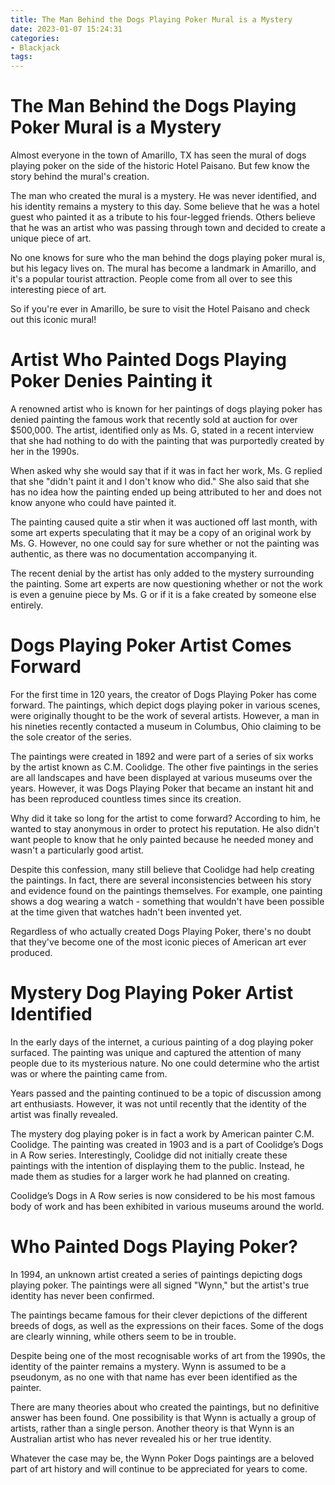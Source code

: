 ```yaml
---
title: The Man Behind the Dogs Playing Poker Mural is a Mystery
date: 2023-01-07 15:24:31
categories:
- Blackjack
tags:
---
```



#  The Man Behind the Dogs Playing Poker Mural is a Mystery

Almost everyone in the town of Amarillo, TX has seen the mural of dogs playing poker on the side of the historic Hotel Paisano. But few know the story behind the mural's creation.

The man who created the mural is a mystery. He was never identified, and his identity remains a mystery to this day. Some believe that he was a hotel guest who painted it as a tribute to his four-legged friends. Others believe that he was an artist who was passing through town and decided to create a unique piece of art.

No one knows for sure who the man behind the dogs playing poker mural is, but his legacy lives on. The mural has become a landmark in Amarillo, and it's a popular tourist attraction. People come from all over to see this interesting piece of art.

So if you're ever in Amarillo, be sure to visit the Hotel Paisano and check out this iconic mural!

#  Artist Who Painted Dogs Playing Poker Denies Painting it

A renowned artist who is known for her paintings of dogs playing poker has denied painting the famous work that recently sold at auction for over $500,000. The artist, identified only as Ms. G, stated in a recent interview that she had nothing to do with the painting that was purportedly created by her in the 1990s.

When asked why she would say that if it was in fact her work, Ms. G replied that she "didn't paint it and I don't know who did." She also said that she has no idea how the painting ended up being attributed to her and does not know anyone who could have painted it.

The painting caused quite a stir when it was auctioned off last month, with some art experts speculating that it may be a copy of an original work by Ms. G. However, no one could say for sure whether or not the painting was authentic, as there was no documentation accompanying it.

The recent denial by the artist has only added to the mystery surrounding the painting. Some art experts are now questioning whether or not the work is even a genuine piece by Ms. G or if it is a fake created by someone else entirely.

#  Dogs Playing Poker Artist Comes Forward

For the first time in 120 years, the creator of Dogs Playing Poker has come forward. The paintings, which depict dogs playing poker in various scenes, were originally thought to be the work of several artists. However, a man in his nineties recently contacted a museum in Columbus, Ohio claiming to be the sole creator of the series.

The paintings were created in 1892 and were part of a series of six works by the artist known as C.M. Coolidge. The other five paintings in the series are all landscapes and have been displayed at various museums over the years. However, it was Dogs Playing Poker that became an instant hit and has been reproduced countless times since its creation.

Why did it take so long for the artist to come forward? According to him, he wanted to stay anonymous in order to protect his reputation. He also didn't want people to know that he only painted because he needed money and wasn't a particularly good artist.

Despite this confession, many still believe that Coolidge had help creating the paintings. In fact, there are several inconsistencies between his story and evidence found on the paintings themselves. For example, one painting shows a dog wearing a watch - something that wouldn't have been possible at the time given that watches hadn't been invented yet.

Regardless of who actually created Dogs Playing Poker, there's no doubt that they've become one of the most iconic pieces of American art ever produced.

#  Mystery Dog Playing Poker Artist Identified

In the early days of the internet, a curious painting of a dog playing poker surfaced. The painting was unique and captured the attention of many people due to its mysterious nature. No one could determine who the artist was or where the painting came from.

Years passed and the painting continued to be a topic of discussion among art enthusiasts. However, it was not until recently that the identity of the artist was finally revealed.

The mystery dog playing poker is in fact a work by American painter C.M. Coolidge. The painting was created in 1903 and is a part of Coolidge’s Dogs in A Row series. Interestingly, Coolidge did not initially create these paintings with the intention of displaying them to the public. Instead, he made them as studies for a larger work he had planned on creating.

Coolidge’s Dogs in A Row series is now considered to be his most famous body of work and has been exhibited in various museums around the world.

#  Who Painted Dogs Playing Poker?

In 1994, an unknown artist created a series of paintings depicting dogs playing poker. The paintings were all signed "Wynn," but the artist's true identity has never been confirmed.

The paintings became famous for their clever depictions of the different breeds of dogs, as well as the expressions on their faces. Some of the dogs are clearly winning, while others seem to be in trouble.

Despite being one of the most recognisable works of art from the 1990s, the identity of the painter remains a mystery. Wynn is assumed to be a pseudonym, as no one with that name has ever been identified as the painter.

There are many theories about who created the paintings, but no definitive answer has been found. One possibility is that Wynn is actually a group of artists, rather than a single person. Another theory is that Wynn is an Australian artist who has never revealed his or her true identity.

Whatever the case may be, the Wynn Poker Dogs paintings are a beloved part of art history and will continue to be appreciated for years to come.